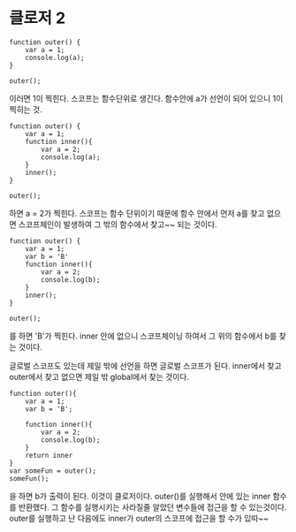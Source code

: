 # 클로저 2

    function outer() {
        var a = 1;
        console.log(a);
    }

    outer();

이러면 1이 찍힌다. 스코프는 함수단위로 생긴다. 함수안에 a가 선언이 되어 있으니 1이 찍히는 것. 

    function outer() {
        var a = 1;
        function inner(){
            var a = 2;
            console.log(a);
        }
        inner();
    }

    outer();

하면 a = 2가 찍힌다. 스코프는 함수 단위이기 때문에 함수 안에서 먼저 a를 찾고 없으면 스코프체인이 발생하여 그 밖의 함수에서 찾고~~ 되는 것이다.

    function outer() {
        var a = 1;
        var b = 'B'
        function inner(){
            var a = 2;
            console.log(b);
        }
        inner();
    }

    outer();   

를 하면 'B'가 찍힌다. inner 안에 없으니 스코프체이닝 하여서 그 위의 함수에서 b를 찾는 것이다.

글로벌 스코프도 있는데 제일 밖에 선언을 하면 글로벌 스코프가 된다.
inner에서 찾고 outer에서 찾고 없으면 제일 밖 global에서 찾는 것이다.

    function outer(){
        var a = 1;
        var b = 'B';

        function inner(){
            var a = 2;
            console.log(b);
        }
        return inner
    }
    var someFun = outer();
    someFun();

을 하면 b가 출력이 된다. 이것이 클로저이다. outer()를 실행해서 안에 있는 inner 함수를 반환했다. 그 함수를 실행시키는 사라질줄 알았던 변수들에 접근을 할 수 있는것이다. outer를 실행하고 난 다음에도 inner가 outer의 스코프에 접근을 할 수가 있따~~

